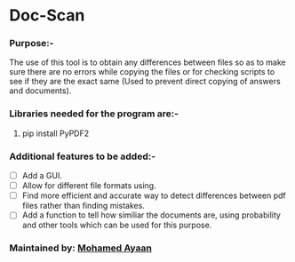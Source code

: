 # Doc-Scan

### Purpose:-
 The use of this tool is to obtain any differences between files so as to make sure there are no errors while copying the files or for checking scripts to see if they are the exact same (Used to prevent direct copying of answers and documents).

### Libraries needed for the program are:-

1. pip install PyPDF2

### Additional features to be added:-

- [ ] Add a GUI.
- [ ] Allow for different file formats using.
- [ ] Find more efficient and accurate way to detect differences between pdf files rather than finding mistakes.
- [ ] Add a function to tell how similiar the documents are, using probability and other tools which can be used for this purpose.

### Maintained by: [Mohamed Ayaan](https://github.com/Mohamed-Ayaan358)
